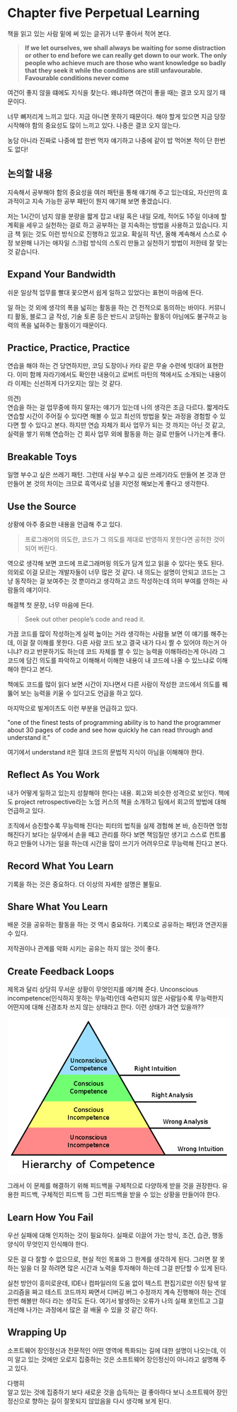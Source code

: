 # Chapter five Perpetual Learning

책을 읽고 있는 사람 밑에 써 있는 글귀가 너무 좋아서 적어 본다.

> **If we let ourselves, we shall always be waiting for some distraction or other to end before we can really get down to our work. The only people who achieve much are those who want knowledge so badly that they seek it while the conditions are still unfavourable. Favourable conditions never come**

여건이 좋지 않을 떄에도 지식을 찾는다. 왜냐하면 여건이 좋을 때는 결코 오지 않기 때문이다.

너무 뼈저리게 느끼고 있다. 지금 아니면 못하기 때문이다. 해야 할게 있으면 지금 당장 시작해야 함의 중요성도 많이 느끼고 있다. 나중은 결코 오지 않는다.

농담 아니라 진짜로 나중에 밥 한번 먹자 얘기하고 나중에 같이 밥 먹어본 적이 단 한번도 없다!

## 논의할 내용

지속해서 공부해야 함의 중요성을 여러 패턴을 통해 얘기해 주고 있는데요, 자신만의 효과적이고 지속 가능한 공부 패턴이 뭔지 얘기해 보면 좋겠습니다. 

저는 1시간이 넘지 않을 분량을 짧게 잡고 내일 혹은 내일 모레, 적어도 1주일 이내에 할 계획을 세우고 실천하는 걸로 하고 공부하는 걸 지속하는 방법을 사용하고 있습니다. 지금 책 읽는 것도 이런 방식으로 진행하고 있고요. 확실히 작년, 올해 계속해서 스스로 수정 보완해 나가는 애자일 스크럼 방식의 스토리 만들고 실천하기 방법이 저한테 잘 맞는 것 같습니다.

## Expand Your Bandwidth

쉬운 일상적 업무를 빨대 꽃으면서 쉽게 일하고 있었다는 표현이 마음에 든다.

일 하는 것 외에 생각의 폭을 넓히는 활동을 하는 건 전적으로 동의하는 바이다. 커뮤니티 활동, 블로그 글 작성, 기술 토론 등은 반드시 코딩하는 활동이 아님에도 불구하고 능력의 폭을 넓혀주는 활동이기 때문이다.

## Practice, Practice, Practice

연습을 해야 하는 건 당연하지만, 코딩 도장이나 카타 같은 무술 수련에 빗대어 표현한다. 이미 함께 자라기에서도 확인한 내용이고 로버트 마틴의 책에서도 소개되는 내용이라 이제는 신선하게 다가오지는 않는 것 같다.

의견)  
연습을 하는 걸 업무중에 하지 말자는 얘기가 있는데 나의 생각은 조금 다르다. 짧게라도 연습할 시간이 주어질 수 있다면 해볼 수 있고 최선의 방법을 찾는 과정을 경험할 수 있다면 할 수 있다고 본다. 하지만 연습 자체가 회사 업무가 되는 것 까지는 아닌 것 같고, 실력을 쌓기 위해 연습하는 건 회사 업무 외에 활동을 하는 걸로 만들어 나가는게 좋다.

## Breakable Toys

일명 부수고 싶은 쓰레기 패턴. 그런데 사실 부수고 싶은 쓰레기라도 만들어 본 것과 안만들어 본 것의 차이는 크므로 흑역사로 남을 지언정 해보는게 좋다고 생각한다.

## Use the Source

상황에 아주 중요한 내용을 언급해 주고 있다.

> 프로그래머의 의도란, 코드가 그 의도를 제대로 반영하지 못한다면 공허한 것이 되어 버린다.

역으로 생각해 보면 코드에 프로그래머읭 의도가 담겨 있고 읽을 수 있다는 뜻도 된다. 의외로 이걸 모르는 개발자들이 너무 많은 것 같다. 내 의도는 설명이 안되고 코드는 그냥 동작하는 걸 보여주는 것 뿐이라고 생각하고 코드 작성하는데 의미 부여를 안하는 사람들의 얘기이다.

해결책 첫 문장, 너무 마음에 든다.

> Seek out other people’s code and read it.

가끔 코드를 많이 작성하는게 실력 높이는 거라 생각하는 사람들 보면 이 얘기를 해주는데, 이걸 잘 이해를 못한다. 다른 사람 코드 보고 결국 내가 다시 짤 수 있어야 하는거 아니냐? 라고 반문하기도 하는데 코드 자체를 짤 수 있는 능력을 이해하라는게 아니라 그 코드에 담긴 의도를 파악하고 이해해서 이해한 내용이 내 코드에 나올 수 있느냐로 이해해야 한다고 본다.

책에도 코드를 많이 읽다 보면 시간이 지나면서 다른 사람이 작성한 코드에서 의도를 꿰뚫어 보는 능력을 키울 수 있다고도 언급을 하고 있다.

마지막으로 빌게이츠도 이런 부분을 언급하고 있다.

"one of the finest tests of programming ability is to hand the programmer about 30 pages of code and see how quickly he can read through and understand it."

여기에서 understand it은 절대 코드의 문법적 지식이 아님을 이해해야 한다.

## Reflect As You Work

내가 어떻게 일하고 있는지 성찰해야 한다는 내용. 회고와 비슷한 성격으로 보인다. 책에도 project retrospective라는 노엄 커스의 책을 소개하고 팀에서 회고의 방법에 대해 언급하고 있다.

조직에서 승진할수록 무능력해 진다는 피터의 법칙을 실제 경험해 본 바, 승진하면 멍청해진다기 보다는 실무에서 손을 떼고 관리를 하다 보면 책임질만 생기고 스스로 컨트롤하고 만들어 나가는 일을 하는데 시간을 많이 쓰기가 어려우므로 무능력해 진다고 본다.

## Record What You Learn

기록을 하는 것은 중요하다. 더 이상의 자세한 설명은 불필요.

## Share What You Learn

배운 것을 공유하는 활동을 하는 것 역시 중요하다. 기록으로 공유하는 패턴과 연관지을 수 있다.

저작권이나 관계를 악화 시키는 공유는 하지 않는 것이 좋다.

## Create Feedback Loops

제목과 달리 상당히 무서운 상황이 무엇인지를 얘기해 준다.
Unconscious incompetence(인식하지 못하는 무능력)인데 숙련되지 않은 사람일수록 무능력한지 어떤지에 대해 신경조차 쓰지 않는 상태라고 한다. 이런 상태가 과연 있을까??

![Four stage of competence](640px-Competence_Hierarchy_adapted_from_Noel_Burch_by_Igor_Kokcharov.svg.png)

그래서 이 문제를 해결하기 위해 피드백을 구체적으로 다양하게 받을 것을 권장한다. 유용한 피드백, 구체적인 피드백 등 그런 피드백을 받을 수 있는 상황을 만들어야 한다.

## Learn How You Fail

우선 실패에 대해 인지하는 것이 필요하다. 실패로 이끌어 가는 방식, 조건, 습관, 행동 양식이 무엇인지 인식해야 한다.

모든 걸 다 잘할 수 없으므로, 현실 적인 목표와 그 한계를 생각하게 된다. 그러면 잘 못하는 일을 더 잘 하려면 많은 시간과 노력을 투자해야 하는데 그걸 판단할 수 있게 된다.

실천 방안이 흥미로운데, IDE나 컴파일러의 도움 없이 텍스트 편집기로만 이진 탐색 알고리즘을 짜고 테스트 코드까지 짜면서 디버깅 버그 수정까지 계속 진행해야 하는 건데 한번 해볼만 하다 라는 생각도 든다. 여기서 발생하는 오류가 나의 실패 포인트고 그걸 개선해 나가는 과정에서 많은 걸 배울 수 있을 것 같긴 하다.

## Wrapping Up 

소프트웨어 장인정신과 전문적인 어떤 영역에 특화되는 길에 대한 설명이 나오는데, 이미 알고 있는 것에만 오로지 집중하는 것은 소프트웨어 장인정신이 아니라고 설명해 주고 있다.

다행히  
알고 있는 것에 집중하기 보다 새로운 것을 습득하는 걸 좋아하다 보니 소프트웨어 장인정신으로 향하는 길이 잘못되지 않았음을 다시 생각해 보게 된다.